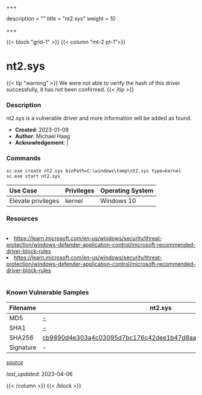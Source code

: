 +++

description = ""
title = "nt2.sys"
weight = 10

+++


{{< block "grid-1" >}}
{{< column "mt-2 pt-1">}}


# nt2.sys 


{{< tip "warning" >}}
We were not able to verify the hash of this driver successfully, it has not been confirmed.
{{< /tip >}}


### Description

nt2.sys is a vulnerable driver and more information will be added as found.

- **Created**: 2023-01-09
- **Author**: Michael Haag
- **Acknowledgement**:  | [](https://twitter.com/)

### Commands

```
sc.exe create nt2.sys binPath=C:\windows\temp\nt2.sys type=kernel
sc.exe start nt2.sys
```

| Use Case | Privileges | Operating System | 
|:---- | ---- | ---- |
| Elevate privileges | kernel | Windows 10 |

### Resources
<br>
<li><a href=" https://learn.microsoft.com/en-us/windows/security/threat-protection/windows-defender-application-control/microsoft-recommended-driver-block-rules"> https://learn.microsoft.com/en-us/windows/security/threat-protection/windows-defender-application-control/microsoft-recommended-driver-block-rules</a></li>
<li><a href="https://learn.microsoft.com/en-us/windows/security/threat-protection/windows-defender-application-control/microsoft-recommended-driver-block-rules">https://learn.microsoft.com/en-us/windows/security/threat-protection/windows-defender-application-control/microsoft-recommended-driver-block-rules</a></li>
<br>

### Known Vulnerable Samples

| Filename | nt2.sys |
|:---- | ---- | 
| MD5 | <a href="https://www.virustotal.com/gui/file/-">-</a> |
| SHA1 | <a href="https://www.virustotal.com/gui/file/-">-</a> |
| SHA256 | <a href="https://www.virustotal.com/gui/file/cb9890d4e303a4c03095d7bc176c42dee1b47d8aa58e2f442ec1514c8f9e3cec">cb9890d4e303a4c03095d7bc176c42dee1b47d8aa58e2f442ec1514c8f9e3cec</a> |
| Signature | -   |


[*source*](https://github.com/magicsword-io/LOLDrivers/tree/main/yaml/nt2.yaml)

*last_updated:* 2023-04-06








{{< /column >}}
{{< /block >}}
